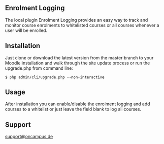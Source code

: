 ## Enrolment Logging

The local plugin Enrolment Logging provides an easy way to track and
monitor course enrolments to whitelisted courses or all courses
whenever a user will be enrolled.

## Installation

Just clone or download the latest version from the master branch to your Moodle installation and walk through the site update process or run the upgrade.php from command line:

    $ php admin/cli/upgrade.php --non-interactive


## Usage

After installation you can enable/disable the enrolment logging and
add courses to a whitelist or just leave the field blank to log
all courses.

## Support

support@oncampus.de